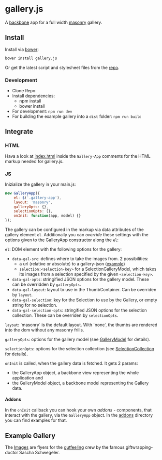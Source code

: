 # gallery.js 

A [backbone](http://backbonejs.org/) app for a full width [masonry](http://masonry.desandro.com/) gallery. 

## Install

Install via [bower](http://bower.io/):

``` bash 
bower install gallery.js
```

Or get the latest script and stylesheet files from the [repo](/lib).

### Development
- Clone Repo
- Install dependencies:
    - npm install
    - bower install
- For development: ``npm run dev`` 
- For building the example gallery into a ``dist`` folder: ``npm run build``

## Integrate

### HTML
Hava a look at [index.html](/app/templates/layouts/gallery.hbs) inside the ``Gallery-App`` comments for the HTML markup needed for gallery.js.

### JS
Inizialize the gallery in your main.js:

``` js
new GalleryApp({
    el: $('.gallery-app'),
    layout: 'masonry',
    galleryOpts: {},
    selectionOpts: {},
    onInit: function(app, model) {}
});
```

The gallery can be configured in the markup via data attributes of the gallery element `el`. Additionally you can _override_ these settings with the options given to the GalleryApp constructor along the `el`:

`el`: DOM element with the following options for the gallery:
- `data-gal-src`: defines where to take the images from. 2 possibilities:
    + a url (relative or absolute) to a gallery-json ([example](/app/flyer-doc-remote.json))
    + `selection:<selection-key>` for a SelectionGalleryModel, which takes its images from a selection specified by the given `<selection-key>`.
- `data-gal-opts`: stringified JSON options for the gallery model. These can be overridden by `galleryOpts`.
- `data-gal-layout`: layout to use in the ThumbContainer. Can be overriden by `layout`.
- `data-gal-selection`: key for the Selection to use by the Gallery, or empty string for no selection.
- `data-gal-selection-opts`: stringified JSON options for the selection collection. These can be overriden by `selectionOpts`.

`layout`: 'masonry' is the default layout. With 'none', the thumbs are rendered into the dom without any masonry frills.

``galleryOpts``: options for the gallery model (see [GalleryModel](/app/scripts/gallery/models/gallery.model.js) for details).

`selectionOpts`: options for the selection collection (see [SelectionCollection](/app/scripts/gallery/collections/selection.collection.js) for details).

``onInit`` is called, when the gallery data is fetched. It gets 2 params: 
- the GalleryApp object, a backbone view representing the whole application and
- the GalleryModel object, a backbone model representing the Gallery data.

#### Addons
In the ``onInit`` callback you can hook your own _addons_ - components, that interact with the gallery, via the `GalleryApp` object. In the [addons](/app/scripts/addons) directory you can find examples for that.

## Example Gallery

The [Images](https://snrbrnjna.github.io/galleryjs) are flyers for the [gutfeeling](http://gutfeeling.de) crew by the famous giftwrapping-doctor Sascha Schwegeler.
